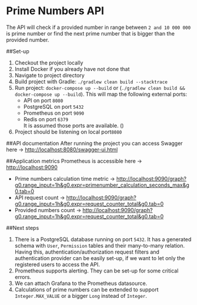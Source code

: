 Prime Numbers API
=================

The API will check if a provided number in range between `2 and 10 000 000` is prime number or find the next prime number that is bigger than the provided number.

##Set-up
1. Checkout the project locally
2. Install Docker if you already have not done that
3. Navigate to project directory
4. Build project with Gradle: `./gradlew clean build --stacktrace`
5. Run project: `docker-compose up --build` or (`./gradlew clean build && docker-compose up --build`). This will map the following external ports:
   * API on port `8080`
   * PostgreSQL on port `5432`
   * Prometheus on port `9090`
   * Redis on port `6379`  
   It is assumed those ports are available. ()
6. Project should be listening on local port`8080`

##API documentation
After running the project you can access Swagger here -> [http://localhost:8080/swagger-ui.html](http://localhost:8080/swagger-ui.html)

##Application metrics
Prometheus is accessible here -> [http://localhost:9090](http://localhost:9090)

* Prime numbers calculation time metric -> [http://localhost:9090/graph?g0.range_input=1h&g0.expr=primenumber_calculation_seconds_max&g0.tab=0](http://localhost:9090/graph?g0.range_input=1h&g0.expr=primenumber_calculation_seconds_max&g0.tab=0)
* API request count -> [http://localhost:9090/graph?g0.range_input=1h&g0.expr=request_counter_total&g0.tab=0](http://localhost:9090/graph?g0.range_input=1h&g0.expr=request_counter_total&g0.tab=0)
* Provided numbers count -> [http://localhost:9090/graph?g0.range_input=1h&g0.expr=request_counter_total&g0.tab=0](http://localhost:9090/graph?g0.range_input=1h&g0.expr=request_counter_total&g0.tab=0)

##Next steps
1. There is a PostgreSQL database running on port `5432`. It has a generated schema with `User`, `Permission` tables and their many-to-many relation.
Having this, authentication/authorization request filters and authentication provider can be easily set-up, if we want to let only the registered users to access the API.
2. Prometheus supports alerting. They can be set-up for some critical errors.
3. We can attach Grafana to the Prometheus datasource.
4. Calculations of prime numbers can be extended to support `Integer.MAX_VALUE` or a bigger `Long` instead of `Integer`.